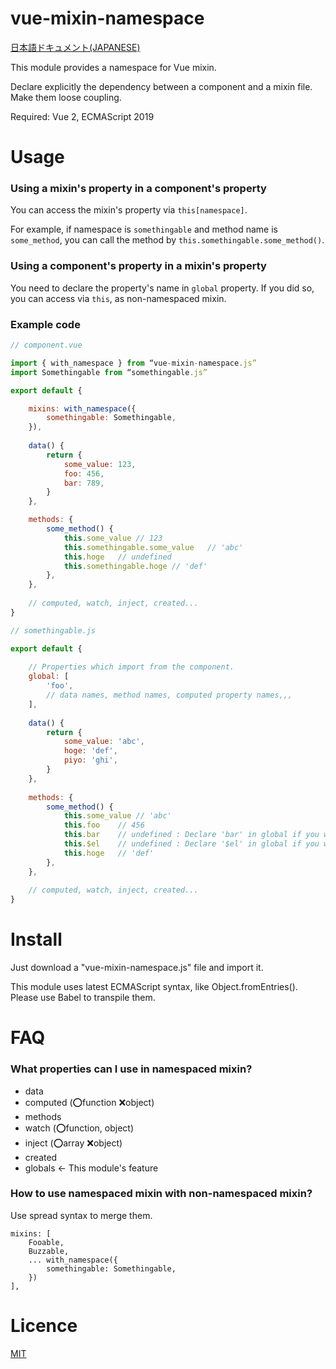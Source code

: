 # vue-mixin-namespace
[日本語ドキュメント(JAPANESE)](README_ja.md)

This module provides a namespace for Vue mixin.

Declare explicitly the dependency between a component and a mixin file. Make them loose coupling.

Required: Vue 2, ECMAScript 2019


# Usage
### Using a mixin's property in a component's property
You can access the mixin's property via `this[namespace]`.

For example, if namespace is `somethingable` and method name is `some_method`, you can call the method by `this.somethingable.some_method()`.


### Using a component's property in a mixin's property
You need to declare the property's name in `global` property. If you did so, you can access via `this`, as non-namespaced mixin.

### Example code

```JavaScript
// component.vue

import { with_namespace } from “vue-mixin-namespace.js”
import Somethingable from “somethingable.js”

export default {

	mixins: with_namespace({
		somethingable: Somethingable,
	}),
	
	data() {
		return {
			some_value: 123,
			foo: 456,
			bar: 789,
		}
	},

	methods: {
		some_method() {
			this.some_value	// 123
			this.somethingable.some_value	// 'abc'
			this.hoge	// undefined
			this.somethingable.hoge	// 'def'
		},
	},
	
	// computed, watch, inject, created...
}
```

```JavaScript
// somethingable.js

export default {
	
	// Properties which import from the component.
	global: [
		'foo',
		// data names, method names, computed property names,,,
	],
	
	data() {
		return {
			some_value: 'abc',
			hoge: 'def',
			piyo: 'ghi',
		}
	},
	
	methods: {
		some_method() {
			this.some_value	// 'abc'
			this.foo	// 456
			this.bar	// undefined : Declare 'bar' in global if you want to use.
			this.$el	// undefined : Declare '$el' in global if you want to use.
			this.hoge	// 'def'
		},
	},
	
	// computed, watch, inject, created...
}
```


# Install
Just download a "vue-mixin-namespace.js" file and import it.

This module uses latest ECMAScript syntax, like Object.fromEntries(). Please use Babel to transpile them.


# FAQ

### What properties can I use in namespaced mixin?
- data
- computed (⭕️function ❌object)
- methods
- watch (⭕️function, object)
- inject (⭕️array ❌object)
- created
- globals ← This module's feature

### How to use namespaced mixin with non-namespaced mixin?
Use spread syntax to merge them.

```
mixins: [
	Fooable,
	Buzzable,
	... with_namespace({
		somethingable: Somethingable,
	})
],
```


# Licence
[MIT](https://opensource.org/licenses/mit-license.php)
